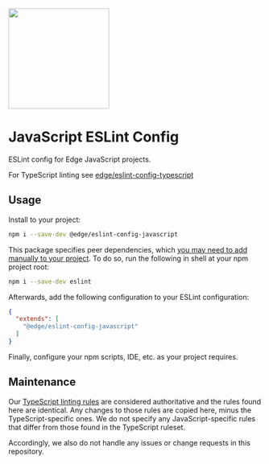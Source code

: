<img src="https://cdn.edge.network/assets/img/edge-logo-green.svg" width="200">

# JavaScript ESLint Config

ESLint config for Edge JavaScript projects.

For TypeScript linting see [edge/eslint-config-typescript](https://github.com/edge/eslint-config-typescript)

## Usage

Install to your project:

```bash
npm i --save-dev @edge/eslint-config-javascript
```

This package specifies peer dependencies, which [you may need to add manually to your project](https://nodejs.org/en/blog/npm/peer-dependencies/). To do so, run the following in shell at your npm project root:

```bash
npm i --save-dev eslint
```

Afterwards, add the following configuration to your ESLint configuration:

```json
{
  "extends": [
    "@edge/eslint-config-javascript"
  ]
}
```

Finally, configure your npm scripts, IDE, etc. as your project requires.

## Maintenance

Our [TypeScript linting rules](https://github.com/edge/eslint-config-typescript) are considered authoritative and the rules found here are identical. Any changes to those rules are copied here, minus the TypeScript-specific ones. We do not specify any JavaScript-specific rules that differ from those found in the TypeScript ruleset.

Accordingly, we also do not handle any issues or change requests in this repository.
